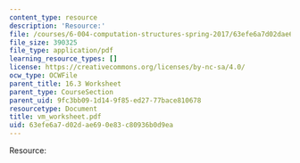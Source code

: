 ```yaml
---
content_type: resource
description: 'Resource:'
file: /courses/6-004-computation-structures-spring-2017/63efe6a7d02dae690e83c80936b0d9ea_vm_worksheet.pdf
file_size: 390325
file_type: application/pdf
learning_resource_types: []
license: https://creativecommons.org/licenses/by-nc-sa/4.0/
ocw_type: OCWFile
parent_title: 16.3 Worksheet
parent_type: CourseSection
parent_uid: 9fc3bb09-1d14-9f85-ed27-77bace810678
resourcetype: Document
title: vm_worksheet.pdf
uid: 63efe6a7-d02d-ae69-0e83-c80936b0d9ea
---
```

Resource: